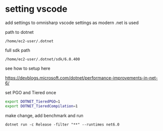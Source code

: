 # setting vscode

add settings to omnisharp vscode settings as modern .net is used

path to dotnet

`/home/ec2-user/.dotnet`

full sdk path

`/home/ec2-user/.dotnet/sdk/6.0.400`

see how to setup here

https://devblogs.microsoft.com/dotnet/performance-improvements-in-net-6/


set PGO and Tiered once

```sh
export DOTNET_TieredPGO=1 
export DOTNET_TieredCompilation=1
```

make change, add benchmark and run 

`dotnet run -c Release -filter "**" --runtimes net6.0`
